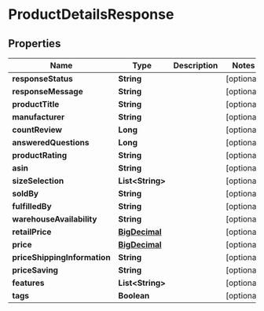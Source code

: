 
# ProductDetailsResponse

## Properties
Name | Type | Description | Notes
------------ | ------------- | ------------- | -------------
**responseStatus** | **String** |  |  [optional]
**responseMessage** | **String** |  |  [optional]
**productTitle** | **String** |  |  [optional]
**manufacturer** | **String** |  |  [optional]
**countReview** | **Long** |  |  [optional]
**answeredQuestions** | **Long** |  |  [optional]
**productRating** | **String** |  |  [optional]
**asin** | **String** |  |  [optional]
**sizeSelection** | **List&lt;String&gt;** |  |  [optional]
**soldBy** | **String** |  |  [optional]
**fulfilledBy** | **String** |  |  [optional]
**warehouseAvailability** | **String** |  |  [optional]
**retailPrice** | [**BigDecimal**](BigDecimal.md) |  |  [optional]
**price** | [**BigDecimal**](BigDecimal.md) |  |  [optional]
**priceShippingInformation** | **String** |  |  [optional]
**priceSaving** | **String** |  |  [optional]
**features** | **List&lt;String&gt;** |  |  [optional]
**tags** | **Boolean** |  |  [optional]



